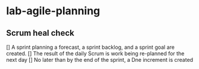 # lab-agile-planning

## Scrum heal check
[] A sprint planning a forecast, a sprint backlog, and a sprint goal are created. 
[] The result of the daily Scrum is work being re-planned for the next day
[] No later than by the end of the sprint, a Dne increment is created
